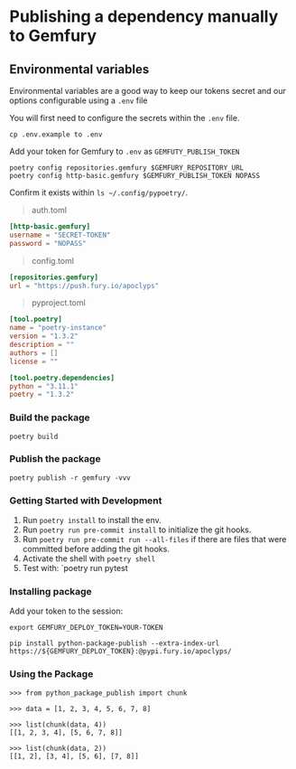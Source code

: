 # Publishing a dependency manually to Gemfury

## Environmental variables

Environmental variables are a good way to keep our tokens secret and our options configurable using a `.env` file

You will first need to configure the secrets within the `.env` file.

```shell
cp .env.example to .env
```

Add your token for Gemfury to `.env` as `GEMFUTY_PUBLISH_TOKEN`

```shell
poetry config repositories.gemfury $GEMFURY_REPOSITORY_URL
poetry config http-basic.gemfury $GEMFURY_PUBLISH_TOKEN NOPASS
```

Confirm it exists within `ls ~/.config/pypoetry/`.

> auth.toml

```toml
[http-basic.gemfury]
username = "SECRET-TOKEN"
password = "NOPASS"
```

> config.toml

```toml
[repositories.gemfury]
url = "https://push.fury.io/apoclyps"

```

> pyproject.toml

```toml
[tool.poetry]
name = "poetry-instance"
version = "1.3.2"
description = ""
authors = []
license = ""

[tool.poetry.dependencies]
python = "3.11.1"
poetry = "1.3.2"

```

### Build the package

```shell
poetry build
```

### Publish the package

```shell
poetry publish -r gemfury -vvv
```

### Getting Started with Development

1. Run `poetry install` to install the env.
2. Run `poetry run pre-commit install` to initialize the git hooks.
3. Run `poetry run pre-commit run --all-files` if there are files that were committed before adding the git hooks.
4. Activate the shell with `poetry shell`
5. Test with: `poetry run pytest

### Installing package

Add your token to the session:

```shell
export GEMFURY_DEPLOY_TOKEN=YOUR-TOKEN
```

```shell
pip install python-package-publish --extra-index-url https://${GEMFURY_DEPLOY_TOKEN}:@pypi.fury.io/apoclyps/
```

### Using the Package

```shell
>>> from python_package_publish import chunk

>>> data = [1, 2, 3, 4, 5, 6, 7, 8]

>>> list(chunk(data, 4))
[[1, 2, 3, 4], [5, 6, 7, 8]]

>>> list(chunk(data, 2))
[[1, 2], [3, 4], [5, 6], [7, 8]]
```
